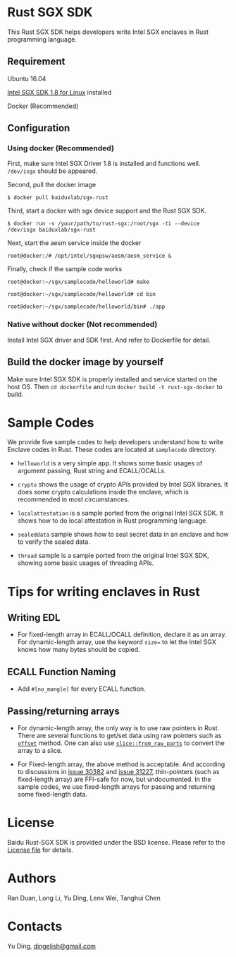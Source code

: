 # Rust SGX SDK
This Rust SGX SDK helps developers write Intel SGX enclaves in Rust programming language. 

## Requirement
Ubuntu 16.04

[Intel SGX SDK 1.8 for Linux](https://01.org/zh/intel-softwareguard-extensions) installed

Docker (Recommended)

## Configuration

### Using docker (Recommended)
First, make sure Intel SGX Driver 1.8 is installed and functions well. `/dev/isgx` should be appeared.

Second, pull the docker image

`$ docker pull baiduxlab/sgx-rust`

Third, start a docker with sgx device support and the Rust SGX SDK.

`$ docker run -v /your/path/to/rust-sgx:/root/sgx -ti --device /dev/isgx baiduxlab/sgx-rust`

Next, start the aesm service inside the docker

`root@docker:/# /opt/intel/sgxpsw/aesm/aesm_service &`

Finally, check if the sample code works

`root@docker:~/sgx/samplecode/helloworld# make`

`root@docker:~/sgx/samplecode/helloworld# cd bin`

`root@docker:~/sgx/samplecode/helloworld/bin# ./app`

### Native without docker (Not recommended)

Install Intel SGX driver and SDK first. And refer to Dockerfile for detail. 

## Build the docker image by yourself

Make sure Intel SGX SDK is properly installed and service started on the host
OS. Then `cd dockerfile` and run `docker build -t rust-sgx-docker` to build.

# Sample Codes

We provide five sample codes to help developers understand how to write Enclave
codes in Rust. These codes are located at `samplecode` directory.

* `helloworld` is a very simple app. It shows some basic usages of argument
passing, Rust string and ECALL/OCALLs.

* `crypto` shows the usage of crypto APIs provided by Intel SGX libraries. It
does some crypto calculations inside the enclave, which is recommended in most
circumstances.

* `localattestation` is a sample ported from the original Intel SGX SDK. It
shows how to do local attestation in Rust programming language.

* `sealeddata` sample shows how to seal secret data in an enclave and how to
verify the sealed data. 

* `thread` sample is a sample ported from the original Intel SGX SDK, showing
some basic usages of threading APIs. 

# Tips for writing enclaves in Rust

## Writing EDL

* For fixed-length array in ECALL/OCALL definition, declare it as an array.  For
dynamic-length array, use the keyword `size=` to let the Intel SGX knows how
many bytes should be copied.

## ECALL Function Naming

* Add `#[no_mangle]` for every ECALL function.

## Passing/returning arrays

* For dynamic-length array, the only way is to use raw pointers in Rust. There
are several functions to get/set data using raw pointers such as
[`offset`](https://doc.rust-lang.org/1.9.0/std/primitive.pointer.html#method.offset)
method. One can also use
[`slice::from_raw_parts`](https://doc.rust-lang.org/std/slice/fn.from_raw_parts.html)
to convert the array to a slice.

* For Fixed-length array, the above method is acceptable. And according to
discussions in [issue 30382](https://github.com/rust-lang/rust/issues/30382)
and [issue 31227](https://github.com/rust-lang/rust/issues/31227),
thin-pointers (such as fixed-length array) are FFI-safe for now, but
undocumented. In the sample codes, we use fixed-length arrays for passing and
returning some fixed-length data.

# License

Baidu Rust-SGX SDK is provided under the BSD license. Please refer to the [License file](LICENSE)
for details.

# Authors

Ran Duan, Long Li, Yu Ding, Lenx Wei, Tanghui Chen

# Contacts

Yu Ding, dingelish@gmail.com

